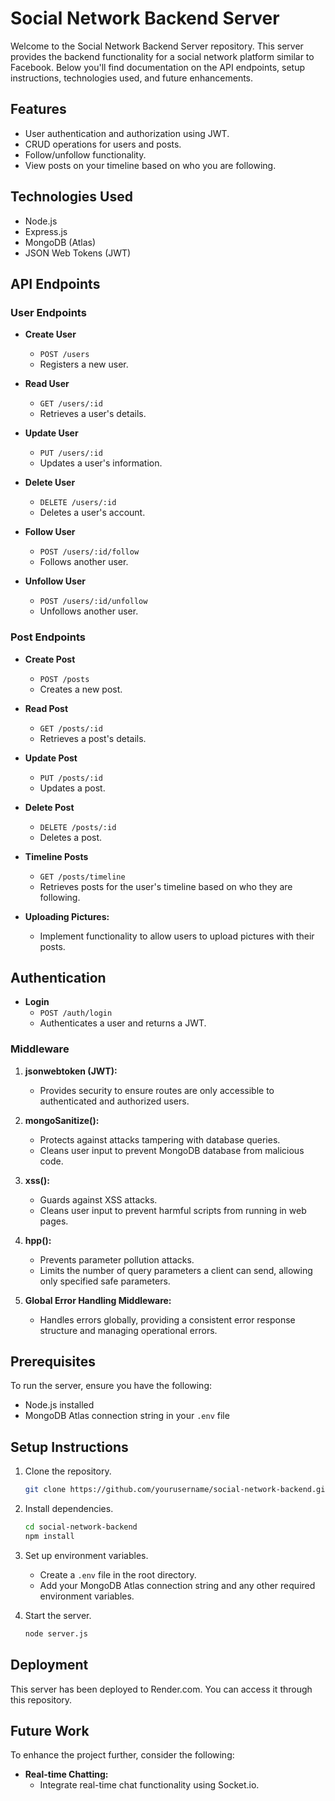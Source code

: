 

# Social Network Backend Server

Welcome to the Social Network Backend Server repository. This server provides the backend functionality for a social network platform similar to Facebook. Below you'll find documentation on the API endpoints, setup instructions, technologies used, and future enhancements.

## Features

- User authentication and authorization using JWT.
- CRUD operations for users and posts.
- Follow/unfollow functionality.
- View posts on your timeline based on who you are following.

## Technologies Used

- Node.js
- Express.js
- MongoDB (Atlas)
- JSON Web Tokens (JWT)

## API Endpoints

### User Endpoints

- **Create User**
  - `POST /users`
  - Registers a new user.
  
- **Read User**
  - `GET /users/:id`
  - Retrieves a user's details.
  
- **Update User**
  - `PUT /users/:id`
  - Updates a user's information.
  
- **Delete User**
  - `DELETE /users/:id`
  - Deletes a user's account.
  
- **Follow User**
  - `POST /users/:id/follow`
  - Follows another user.
  
- **Unfollow User**
  - `POST /users/:id/unfollow`
  - Unfollows another user.

### Post Endpoints

- **Create Post**
  - `POST /posts`
  - Creates a new post.
  
- **Read Post**
  - `GET /posts/:id`
  - Retrieves a post's details.
  
- **Update Post**
  - `PUT /posts/:id`
  - Updates a post.
  
- **Delete Post**
  - `DELETE /posts/:id`
  - Deletes a post.
  
- **Timeline Posts**
  - `GET /posts/timeline`
  - Retrieves posts for the user's timeline based on who they are following.

- **Uploading Pictures:**
  - Implement functionality to allow users to upload pictures with their posts.

## Authentication

- **Login**
  - `POST /auth/login`
  - Authenticates a user and returns a JWT.

### Middleware

1. **jsonwebtoken (JWT):**
   - Provides security to ensure routes are only accessible to authenticated and authorized users.
   
2. **mongoSanitize():**
   - Protects against attacks tampering with database queries.
   - Cleans user input to prevent MongoDB database from malicious code.

3. **xss():**
   - Guards against XSS attacks.
   - Cleans user input to prevent harmful scripts from running in web pages.

4. **hpp():**
   - Prevents parameter pollution attacks.
   - Limits the number of query parameters a client can send, allowing only specified safe parameters.

5. **Global Error Handling Middleware:**
   - Handles errors globally, providing a consistent error response structure and managing operational errors.

## Prerequisites

To run the server, ensure you have the following:

- Node.js installed
- MongoDB Atlas connection string in your `.env` file

## Setup Instructions

1. Clone the repository.
   ```bash
   git clone https://github.com/yourusername/social-network-backend.git
   ```

2. Install dependencies.
   ```bash
   cd social-network-backend
   npm install
   ```

3. Set up environment variables.
   - Create a `.env` file in the root directory.
   - Add your MongoDB Atlas connection string and any other required environment variables.
   
4. Start the server.
   ```bash
   node server.js
   ```

## Deployment

This server has been deployed to Render.com. You can access it through this repository.

## Future Work

To enhance the project further, consider the following:
  
- **Real-time Chatting:**
  - Integrate real-time chat functionality using Socket.io.
